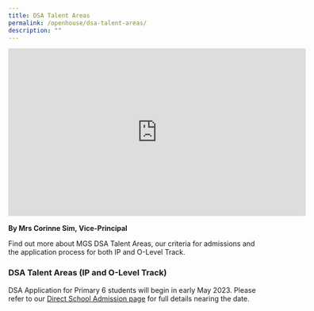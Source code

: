 ```yaml
---
title: DSA Talent Areas
permalink: /openhouse/dsa-talent-areas/
description: ""
---
```

<div style="width:100%; height:340px">
	<iframe width="600" height="338" src="https://www.youtube.com/embed/jUfBPDKm2z4" title="MGS DSA Talent Areas" frameborder="0" allow="accelerometer; autoplay; clipboard-write; encrypted-media; gyroscope; picture-in-picture" allowfullscreen></iframe>
</div>

**By Mrs Corinne Sim, Vice-Principal**

Find out more about MGS DSA Talent Areas, our criteria for admissions and the application process for both IP and O-Level Track.


### DSA Talent Areas (IP and O-Level Track)

DSA Application for Primary 6 students will begin in early May 2023. Please refer to our [Direct School Admission page](https://www.mgs.moe.edu.sg/secondary/admissions/dsa-sec1/) for full details nearing the date.
